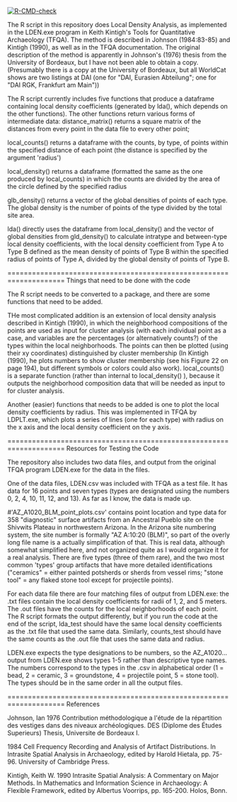 <!-- badges: start -->
  [![R-CMD-check](https://github.com/lsteinmann/LDen/actions/workflows/R-CMD-check.yaml/badge.svg)](https://github.com/lsteinmann/LDen/actions/workflows/R-CMD-check.yaml)
<!-- badges: end -->

The R script in this repository does Local Density Analysis, as implemented in the LDEN.exe program in Keith Kintigh's Tools for Quantitative Archaeology (TFQA). The method is described in Johnson (1984:83-85) and Kintigh (1990), as well as in the TFQA documentation. The original description of the method is apparently in Johnson's (1976) thesis from the University of Bordeaux, but I have not been able to obtain a copy. (Presumably there is a copy at the University of Bordeaux, but all WorldCat shows are two listings at DAI (one for "DAI, Eurasien Abteilung"; one for "DAI RGK, Frankfurt am Main"))

The R script currently includes five functions that produce a dataframe containing local density coefficients (generated by lda(), which depends on the other functions). The other functions return various forms of intermediate data:   distance_matrix() returns a square matrix of the distances from every point in the data file to every other point; 

  local_counts() returns a dataframe with the counts, by type, of points within the specified distance of each point (the distance is specified by the argument 'radius') 
  
  local_density() returns a dataframe (formatted the same as the one produced by local_counts) in which the counts are divided by the area of the circle defined by the specified radius
  
  glb_density() returns a vector of the global densities of points of each type. The global density is the number of points of the type divided by the total site area.
  
lda() directly uses the dataframe from local_density() and the vector of global densities from gld_density() to calculate intratype and between-type local density coefficients, with the local density coefficient from Type A to Type B defined as the mean density of points of Type B within the specified radius of points of Type A, divided by the global density of points of Type B. 

====================================================================
Things that need to be done with the code

The R script needs to be converted to a package, and there are some functions that need to be added.

THe most complicated addition is an extension of local density analysis described in Kintigh (1990), in which the neighborhood compositions of the points are used as input for cluster analysis (with each individual point as a case, and variables are the percentages (or alternatively counts?) of the types within the local neighborhoods. The points can then be plotted (using their xy coordinates) distinguished by cluster membership (In Kintigh (1990), he plots numbers to show cluster membership (see his Figure 22 on page 194), but different symbols or colors could also work). local_counts() is a separate function (rather than internal to 
local_density() ), because it outputs the neighborhood composition data that will be needed as input to for cluster analysis.

Another (easier) functions that needs to be added is one to plot the local density coefficients by radius. This was implemented in TFQA by LDPLT.exe, which plots a series of lines (one for each type) with radius on the x axis and the local density coefficient on the y axis.

====================================================================
Resources for Testing the Code

The repository also includes two data files, and output from the original TFQA program LDEN.exe for the data in the files.

One of the data files, LDEN.csv was included with TFQA as a test file. It has data for 16 points and seven types (types are designated using the numbers 0, 2, 4, 10, 11, 12, and 13). As far as I know, the data is made up.

#'AZ_A1020_BLM_point_plots.csv' contains point location and type data for 358 "diagnostic" surface artifacts from an Ancestral Pueblo site on the Shivwits Plateau in northwestern Arizona. In the Arizona site numbering system, the site number is formally "AZ A:10:20 (BLM)", so part of the overly long file name is a actually simplification of that. This is real data, although somewhat simplified here, and not organized quite as I would 
organize it for a real analysis. There are five types (three of them rare), and the two most common 'types' group artifacts that have more detailed identifications ("ceramics" = either painted potsherds or sherds from vessel rims; "stone tool" = any flaked stone tool except for projectile points). 

For each data file there are four matching files of output from LDEN.exe: the .txt files contain the local density coefficients for radii of 1, 2, and 5 meters. The .out files have the counts for the local neighborhoods of each point. The R script formats the output differently, but if you run the code at the end of the script, lda_test should have the same local density coefficients as the .txt file that used the same data. Similarly, counts_test should have the same counts as the .out file that uses the same data and radius. 

LDEN.exe expects the type designations to be numbers, so the AZ_A1020... output from LDEN.exe shows types 1-5 rather than descriptive type names. The numbers correspond to the types in the .csv in alphabetical order 
(1 = bead, 2 = ceramic, 3 = groundstone, 4 = projectile point, 5 = stone tool). The types should be in the same order in all the output files.


====================================================================
References

Johnson, Ian
1976 Contribution méthodologique a l'étude de la répartition des vestiges dans des niveaux 
archéologiques.  DES (Diplome des Études Superieurs) Thesis, Universite de Bordeaux I. 

1984 Cell Frequency Recording and Analysis of Artifact Distributions. In 
Intrasite Spatial Analysis in Archaeology, edited by Harold Hietala, pp. 75-96. 
University of Cambridge Press.

Kintigh, Keith W.
1990 Intrasite Spatial Analysis: A Commentary on Major Methods. In Mathematics and Information 
Science in Archaeology: A Flexible Framework, edited by Albertus Voorrips, pp. 165-200.
Holos, Bonn. 
